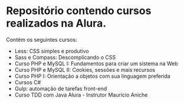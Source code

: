 # Repositório contendo cursos realizados na Alura.

Contém os seguintes cursos:

- Less: CSS simples e produtivo
- Sass e Compass: Descomplicando o CSS
- Curso PHP e MySQL I: Fundamentos para criar um sistema na Web
- Curso PHP e MySQL II: Cookies, sessões e mais recursos
- Curso PHP I: Orientação a objetos com sua linguagem preferida
- Cursos C#
- Gulp: automação de tarefas front-end
- Curso TDD com Java Alura - Instrutor Maurício Aniche
